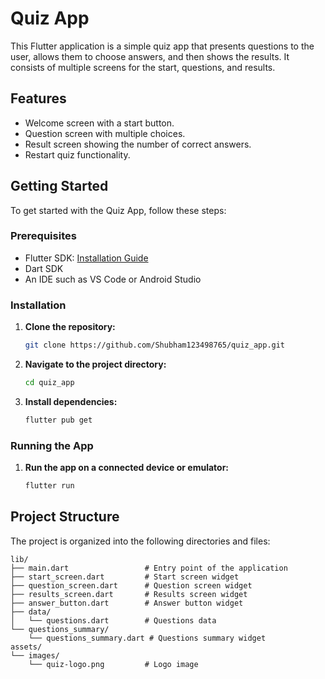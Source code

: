 # Quiz App

This Flutter application is a simple quiz app that presents questions to the user, allows them to choose answers, and then shows the results. It consists of multiple screens for the start, questions, and results.

## Features

- Welcome screen with a start button.
- Question screen with multiple choices.
- Result screen showing the number of correct answers.
- Restart quiz functionality.

## Getting Started

To get started with the Quiz App, follow these steps:

### Prerequisites

- Flutter SDK: [Installation Guide](https://flutter.dev/docs/get-started/install)
- Dart SDK
- An IDE such as VS Code or Android Studio

### Installation

1. **Clone the repository:**

    ```bash
    git clone https://github.com/Shubham123498765/quiz_app.git
    ```

2. **Navigate to the project directory:**

    ```bash
    cd quiz_app
    ```

3. **Install dependencies:**

    ```bash
    flutter pub get
    ```

### Running the App

1. **Run the app on a connected device or emulator:**

    ```bash
    flutter run
    ```

## Project Structure

The project is organized into the following directories and files:

```plaintext
lib/
├── main.dart                 # Entry point of the application
├── start_screen.dart         # Start screen widget
├── question_screen.dart      # Question screen widget
├── results_screen.dart       # Results screen widget
├── answer_button.dart        # Answer button widget
├── data/
│   └── questions.dart        # Questions data
└── questions_summary/
    └── questions_summary.dart # Questions summary widget
assets/
└── images/
    └── quiz-logo.png         # Logo image
